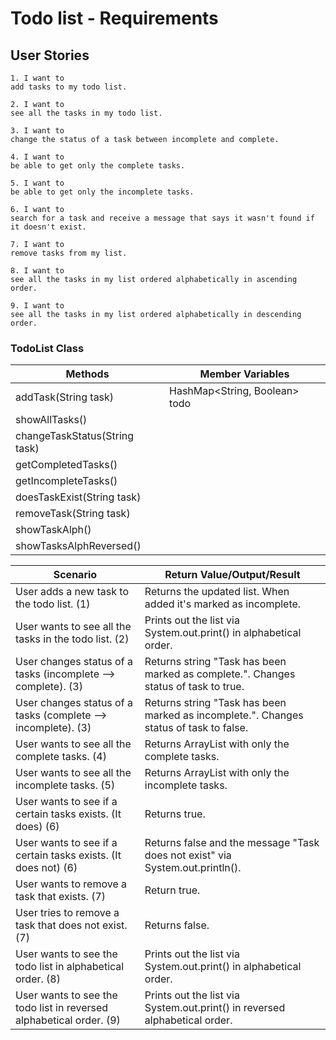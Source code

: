 # Todo list - Requirements

## User Stories

```
1. I want to 
add tasks to my todo list.
```
```
2. I want to 
see all the tasks in my todo list.
```
```
3. I want to 
change the status of a task between incomplete and complete.
```
```
4. I want to 
be able to get only the complete tasks.
```
```
5. I want to 
be able to get only the incomplete tasks.
```
```
6. I want to 
search for a task and receive a message that says it wasn't found if it doesn't exist.
```
```
7. I want to 
remove tasks from my list.
```
```
8. I want to 
see all the tasks in my list ordered alphabetically in ascending order.
```
```
9. I want to 
see all the tasks in my list ordered alphabetically in descending order.
```

### TodoList Class

| Methods                       | Member Variables              |
|-------------------------------|-------------------------------|
| addTask(String task)          | HashMap<String, Boolean> todo |
| showAllTasks()                |                               |
| changeTaskStatus(String task) |                               |
| getCompletedTasks()           |                               |
| getIncompleteTasks()          |                               |
| doesTaskExist(String task)    |                               |
| removeTask(String task)       |                               |
| showTaskAlph()                |                               |
| showTasksAlphReversed()       |                               |

| Scenario                                                            | Return Value/Output/Result                                                             |
|---------------------------------------------------------------------|----------------------------------------------------------------------------------------|
| User adds a new task to the todo list. (1)                          | Returns the updated list. When added it's marked as incomplete.                        |
| User wants to see all the tasks in the todo list. (2)               | Prints out the list via System.out.print() in alphabetical order.                      |
| User changes status of a tasks (incomplete --> complete). (3)       | Returns string "Task has been marked as complete.". Changes status of task to true.    |
| User changes status of a tasks (complete --> incomplete). (3)       | Returns string "Task has been marked as incomplete.". Changes status of task to false. |
| User wants to see all the complete tasks. (4)                       | Returns ArrayList with only the complete tasks.                                        |
| User wants to see all the incomplete tasks. (5)                     | Returns ArrayList with only the incomplete tasks.                                      |
| User wants to see if a certain tasks exists. (It does) (6)          | Returns true.                                                                          |
| User wants to see if a certain tasks exists. (It does not) (6)      | Returns false and the message "Task does not exist" via System.out.println().          |
| User wants to remove a task that exists. (7)                        | Return true.                                                                           |
| User tries to remove a task that does not exist. (7)                | Returns false.                                                                         |
| User wants to see the todo list in alphabetical order. (8)          | Prints out the list via System.out.print() in alphabetical order.                      |
| User wants to see the todo list in reversed alphabetical order. (9) | Prints out the list via System.out.print() in reversed alphabetical order.             |
